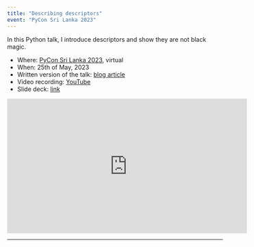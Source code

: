```yaml
---
title: "Describing descriptors"
event: "PyCon Sri Lanka 2023"
---
```


In this Python talk, I introduce descriptors and show they are not black magic.

 - Where: [PyCon Sri Lanka 2023](http://pycon.lk), virtual
 - When: 25th of May, 2023
 - Written version of the talk: [blog article][article]
 - Video recording: [YouTube](https://www.youtube.com/watch?v=zCtyQS-c4dg)
 - Slide deck: [link](https://github.com/mathspp/talks/blob/main/20230525_pycon_srilanka_describing_descriptors/slide_deck.pdf)

<div style="text-align:center">
<iframe width="560" height="315" src="https://www.youtube.com/embed/zCtyQS-c4dg?start=114" title="Describing descriptors" frameborder="0" allow="accelerometer; autoplay; clipboard-write; encrypted-media; gyroscope; picture-in-picture; web-share" allowfullscreen></iframe>
</div>

---

[article]: https://mathspp.com/blog/pydonts/describing-descriptors
